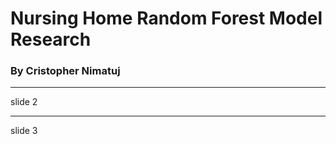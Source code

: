 # Nursing Home Random Forest Model Research 
### By Cristopher Nimatuj 

--- 
slide 2

--- 
slide 3 